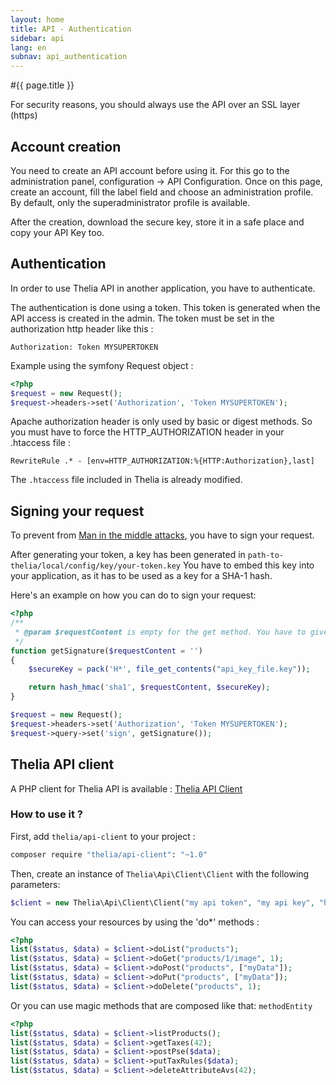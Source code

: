 ```yaml
---
layout: home
title: API - Authentication
sidebar: api
lang: en
subnav: api_authentication
---
```


#{{ page.title }}

<div class="alert alert-danger">
    For security reasons, you should always use the API over an SSL layer (https)
</div>

## Account creation

You need to create an API account before using it. For this go to the administration panel, configuration -> API Configuration. Once on this page,
create an account, fill the label field and choose an administration profile. By default, only the superadministrator profile is available.

After the creation, download the secure key, store it in a safe place and copy your API Key too.

## Authentication

In order to use Thelia API in another application, you have to authenticate.

The authentication is done using a token. This token is generated when the API access is created in the admin.
The token must be set in the authorization http header like this :

```
Authorization: Token MYSUPERTOKEN
```

Example using the symfony Request object :

```php
<?php
$request = new Request();
$request->headers->set('Authorization', 'Token MYSUPERTOKEN');
```

Apache authorization header is only used by basic or digest methods. So you must have to force the HTTP_AUTHORIZATION header in your .htaccess file :

```
RewriteRule .* - [env=HTTP_AUTHORIZATION:%{HTTP:Authorization},last]
```

The ```.htaccess``` file included in Thelia is already modified.

## Signing your request

To prevent from [Man in the middle attacks](http://en.wikipedia.org/wiki/Man-in-the-middle_attack), you have to sign your request.

After generating your token, a key has been generated in ```path-to-thelia/local/config/key/your-token.key```
You have to embed this key into your application, as it has to be used as a key for a SHA-1 hash.

Here's an example on how you can do to sign your request:

```php
<?php
/**
 * @param $requestContent is empty for the get method. You have to give your content body if you have one.
 */
function getSignature($requestContent = '')
{
    $secureKey = pack('H*', file_get_contents("api_key_file.key"));

    return hash_hmac('sha1', $requestContent, $secureKey);
}

$request = new Request();
$request->headers->set('Authorization', 'Token MYSUPERTOKEN');
$request->query->set('sign', getSignature());

```

## Thelia API client

A PHP client for Thelia API is available : [Thelia API Client](https://github.com/thelia/thelia-api-client)

### How to use it ?

First, add ```thelia/api-client``` to your project :

```bash
composer require "thelia/api-client": "~1.0"
```

Then, create an instance of ```Thelia\Api\Client\Client``` with the following parameters:

```php
$client = new Thelia\Api\Client\Client("my api token", "my api key", "http://mysite.tld");
```

You can access your resources by using the 'do*' methods :

```php
<?php
list($status, $data) = $client->doList("products");
list($status, $data) = $client->doGet("products/1/image", 1);
list($status, $data) = $client->doPost("products", ["myData"]);
list($status, $data) = $client->doPut("products", ["myData"]);
list($status, $data) = $client->doDelete("products", 1);
```

Or you can use magic methods that are composed like that: ```methodEntity```

```php
<?php
list($status, $data) = $client->listProducts();
list($status, $data) = $client->getTaxes(42);
list($status, $data) = $client->postPse($data);
list($status, $data) = $client->putTaxRules($data);
list($status, $data) = $client->deleteAttributeAvs(42);
```
